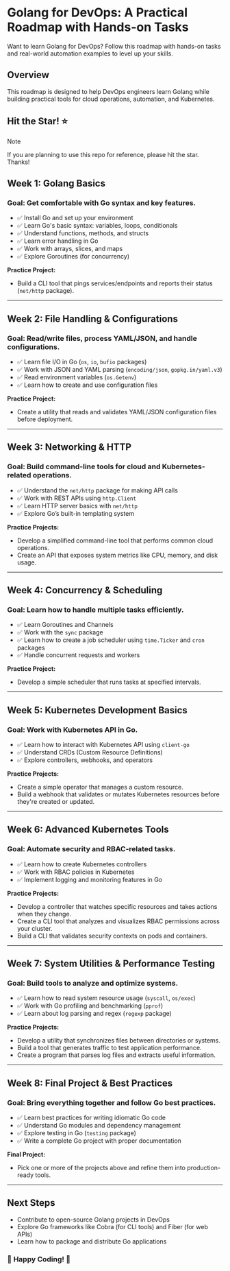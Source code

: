 # Golang for DevOps: A Practical Roadmap with Hands-on Tasks

Want to learn Golang for DevOps? Follow this roadmap with hands-on tasks and real-world automation examples to level up your skills.

## Overview
This roadmap is designed to help DevOps engineers learn Golang while building practical tools for cloud operations, automation, and Kubernetes.

## Hit the Star! :star:

> [!NOTE]
> If you are planning to use this repo for reference, please hit the star. Thanks!

## **Week 1: Golang Basics**
### **Goal:** Get comfortable with Go syntax and key features.
- ✅ Install Go and set up your environment
- ✅ Learn Go's basic syntax: variables, loops, conditionals
- ✅ Understand functions, methods, and structs
- ✅ Learn error handling in Go
- ✅ Work with arrays, slices, and maps
- ✅ Explore Goroutines (for concurrency)

**Practice Project:**  
- Build a CLI tool that pings services/endpoints and reports their status (`net/http` package).

---

## **Week 2: File Handling & Configurations**
### **Goal:** Read/write files, process YAML/JSON, and handle configurations.
- ✅ Learn file I/O in Go (`os`, `io`, `bufio` packages)
- ✅ Work with JSON and YAML parsing (`encoding/json`, `gopkg.in/yaml.v3`)
- ✅ Read environment variables (`os.Getenv`)
- ✅ Learn how to create and use configuration files

**Practice Project:**  
- Create a utility that reads and validates YAML/JSON configuration files before deployment.

---

## **Week 3: Networking & HTTP**
### **Goal:** Build command-line tools for cloud and Kubernetes-related operations.
- ✅ Understand the `net/http` package for making API calls
- ✅ Work with REST APIs using `http.Client`
- ✅ Learn HTTP server basics with `net/http`
- ✅ Explore Go’s built-in templating system

**Practice Projects:**  
- Develop a simplified command-line tool that performs common cloud operations.  
- Create an API that exposes system metrics like CPU, memory, and disk usage.  

---

## **Week 4: Concurrency & Scheduling**
### **Goal:** Learn how to handle multiple tasks efficiently.
- ✅ Learn Goroutines and Channels
- ✅ Work with the `sync` package
- ✅ Learn how to create a job scheduler using `time.Ticker` and `cron` packages
- ✅ Handle concurrent requests and workers

**Practice Project:**  
- Develop a simple scheduler that runs tasks at specified intervals.  

---

## **Week 5: Kubernetes Development Basics**
### **Goal:** Work with Kubernetes API in Go.
- ✅ Learn how to interact with Kubernetes API using `client-go`
- ✅ Understand CRDs (Custom Resource Definitions)
- ✅ Explore controllers, webhooks, and operators

**Practice Projects:**  
- Create a simple operator that manages a custom resource.  
- Build a webhook that validates or mutates Kubernetes resources before they're created or updated.  

---

## **Week 6: Advanced Kubernetes Tools**
### **Goal:** Automate security and RBAC-related tasks.
- ✅ Learn how to create Kubernetes controllers
- ✅ Work with RBAC policies in Kubernetes
- ✅ Implement logging and monitoring features in Go

**Practice Projects:**  
- Develop a controller that watches specific resources and takes actions when they change.  
- Create a CLI tool that analyzes and visualizes RBAC permissions across your cluster.  
- Build a CLI that validates security contexts on pods and containers.  

---

## **Week 7: System Utilities & Performance Testing**
### **Goal:** Build tools to analyze and optimize systems.
- ✅ Learn how to read system resource usage (`syscall`, `os/exec`)
- ✅ Work with Go profiling and benchmarking (`pprof`)
- ✅ Learn about log parsing and regex (`regexp` package)

**Practice Projects:**  
- Develop a utility that synchronizes files between directories or systems.  
- Build a tool that generates traffic to test application performance.  
- Create a program that parses log files and extracts useful information.  

---

## **Week 8: Final Project & Best Practices**
### **Goal:** Bring everything together and follow Go best practices.
- ✅ Learn best practices for writing idiomatic Go code
- ✅ Understand Go modules and dependency management
- ✅ Explore testing in Go (`testing` package)
- ✅ Write a complete Go project with proper documentation

**Final Project:**  
- Pick one or more of the projects above and refine them into production-ready tools.  

---

## **Next Steps**
- Contribute to open-source Golang projects in DevOps
- Explore Go frameworks like Cobra (for CLI tools) and Fiber (for web APIs)
- Learn how to package and distribute Go applications

### 📌 **Happy Coding! 🚀**
